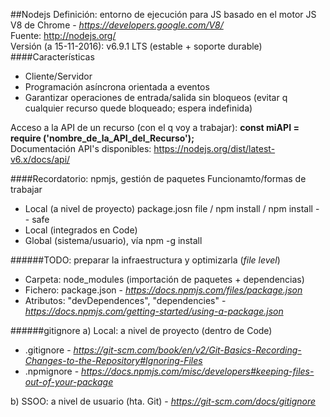 ##Nodejs
Definición: entorno de ejecución para JS basado en el motor JS V8 de Chrome - *https://developers.google.com/V8/*  
Fuente: http://nodejs.org/  
Versión (a 15-11-2016): v6.9.1 LTS (estable + soporte durable)  
####Características
 
- Cliente/Servidor
- Programación asíncrona orientada a eventos
- Garantizar operaciones de entrada/salida sin bloqueos (evitar q cualquier recurso quede bloqueado; espera indefinida)  

Acceso a la API de un recurso (con el q voy a trabajar): **const miAPI = require ('nombre_de_la_API_del_Recurso');**  
Documentación API's disponibles: https://nodejs.org/dist/latest-v6.x/docs/api/  

####Recordatorio: npmjs, gestión de paquetes
Funcionamto/formas de trabajar  
- Local (a nivel de proyecto) package.josn file / npm install / npm install - - safe  
- Local (integrados en Code)  
- Global (sistema/usuario), vía npm -g install  

######TODO: preparar la infraestructura y optimizarla (*file level*)
- Carpeta: node_modules (importación de paquetes + dependencias)  
- Fichero: package.json - *https://docs.npmjs.com/files/package.json*  
- Atributos: "devDependences", "dependencies" - *https://docs.npmjs.com/getting-started/using-a-package.json*  

######gitignore
a) Local: a nivel de proyecto (dentro de Code)  
 - .gitignore - *https://git-scm.com/book/en/v2/Git-Basics-Recording-Changes-to-the-Repository#Ignoring-Files*  
 - .npmignore - *https://docs.npmjs.com/misc/developers#keeping-files-out-of-your-package*  

b) SSOO: a nivel de usuario (hta. Git) - *https://git-scm.com/docs/gitignore*  


